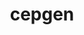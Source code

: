 ---
title: "cepgen"
layout: cache
categories: [package, develop-2025-02-23]
meta: {"compilers": ["gcc@=11.4.0"], "num_specs": 1, "num_specs_by_stack": {"hep": 1, "root": 1}, "oss": ["ubuntu22.04"], "platforms": ["linux"], "stacks": ["hep", "root"], "targets": ["x86_64_v3"], "versions": ["1.2.5"]}
spec_details: [{"compiler": "gcc@=11.4.0", "hash": "khagmou5xxx7eodnso5vuyncl4vvfrgu", "os": "ubuntu22.04", "platform": "linux", "size": "-", "stacks": ["hep", "root"], "tarball": "https://binaries.spack.io/develop-2025-02-23/build_cache/linux-ubuntu22.04-x86_64_v3/gcc-11.4.0/cepgen-1.2.5/linux-ubuntu22.04-x86_64_v3-gcc-11.4.0-cepgen-1.2.5-khagmou5xxx7eodnso5vuyncl4vvfrgu.spack", "target": "x86_64_v3", "variants": ["build_system=cmake", "build_type=Release", "generator=ninja", "~ipo"], "versions": ["1.2.5"]}]
---